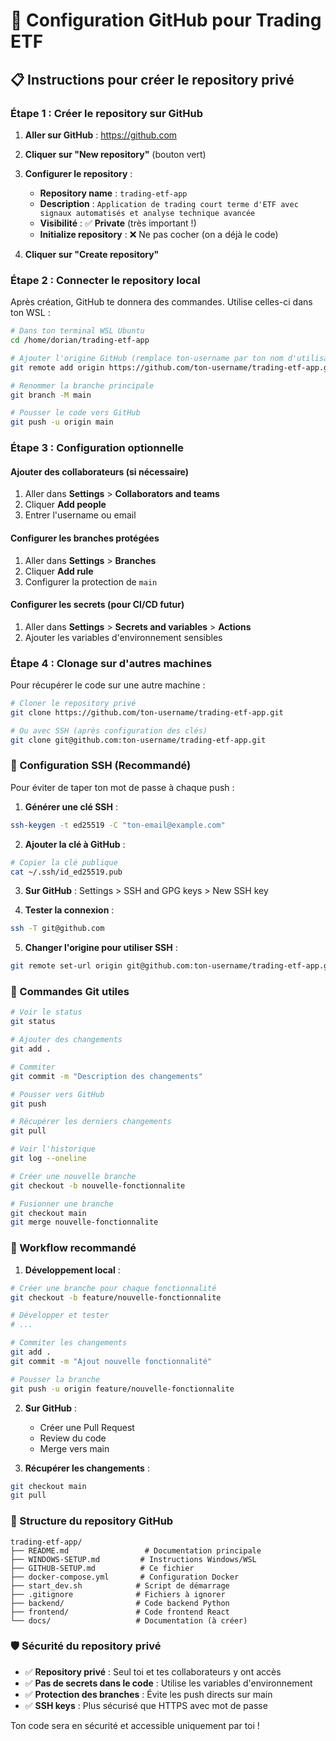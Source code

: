 # 🐙 Configuration GitHub pour Trading ETF

## 📋 Instructions pour créer le repository privé

### **Étape 1 : Créer le repository sur GitHub**

1. **Aller sur GitHub** : https://github.com
2. **Cliquer sur "New repository"** (bouton vert)
3. **Configurer le repository** :
   - **Repository name** : `trading-etf-app`
   - **Description** : `Application de trading court terme d'ETF avec signaux automatisés et analyse technique avancée`
   - **Visibilité** : ✅ **Private** (très important !)
   - **Initialize repository** : ❌ Ne pas cocher (on a déjà le code)

4. **Cliquer sur "Create repository"**

### **Étape 2 : Connecter le repository local**

Après création, GitHub te donnera des commandes. Utilise celles-ci dans ton WSL :

```bash
# Dans ton terminal WSL Ubuntu
cd /home/dorian/trading-etf-app

# Ajouter l'origine GitHub (remplace ton-username par ton nom d'utilisateur GitHub)
git remote add origin https://github.com/ton-username/trading-etf-app.git

# Renommer la branche principale
git branch -M main

# Pousser le code vers GitHub
git push -u origin main
```

### **Étape 3 : Configuration optionnelle**

#### **Ajouter des collaborateurs (si nécessaire)**
1. Aller dans **Settings** > **Collaborators and teams**
2. Cliquer **Add people**
3. Entrer l'username ou email

#### **Configurer les branches protégées**
1. Aller dans **Settings** > **Branches**
2. Cliquer **Add rule**
3. Configurer la protection de `main`

#### **Configurer les secrets (pour CI/CD futur)**
1. Aller dans **Settings** > **Secrets and variables** > **Actions**
2. Ajouter les variables d'environnement sensibles

### **Étape 4 : Clonage sur d'autres machines**

Pour récupérer le code sur une autre machine :

```bash
# Cloner le repository privé
git clone https://github.com/ton-username/trading-etf-app.git

# Ou avec SSH (après configuration des clés)
git clone git@github.com:ton-username/trading-etf-app.git
```

### **🔐 Configuration SSH (Recommandé)**

Pour éviter de taper ton mot de passe à chaque push :

1. **Générer une clé SSH** :
```bash
ssh-keygen -t ed25519 -C "ton-email@example.com"
```

2. **Ajouter la clé à GitHub** :
```bash
# Copier la clé publique
cat ~/.ssh/id_ed25519.pub
```

3. **Sur GitHub** : Settings > SSH and GPG keys > New SSH key

4. **Tester la connexion** :
```bash
ssh -T git@github.com
```

5. **Changer l'origine pour utiliser SSH** :
```bash
git remote set-url origin git@github.com:ton-username/trading-etf-app.git
```

### **📝 Commandes Git utiles**

```bash
# Voir le status
git status

# Ajouter des changements
git add .

# Commiter
git commit -m "Description des changements"

# Pousser vers GitHub
git push

# Récupérer les derniers changements
git pull

# Voir l'historique
git log --oneline

# Créer une nouvelle branche
git checkout -b nouvelle-fonctionnalite

# Fusionner une branche
git checkout main
git merge nouvelle-fonctionnalite
```

### **🚀 Workflow recommandé**

1. **Développement local** :
```bash
# Créer une branche pour chaque fonctionnalité
git checkout -b feature/nouvelle-fonctionnalite

# Développer et tester
# ...

# Commiter les changements
git add .
git commit -m "Ajout nouvelle fonctionnalité"

# Pousser la branche
git push -u origin feature/nouvelle-fonctionnalite
```

2. **Sur GitHub** :
   - Créer une Pull Request
   - Review du code
   - Merge vers main

3. **Récupérer les changements** :
```bash
git checkout main
git pull
```

### **📁 Structure du repository GitHub**

```
trading-etf-app/
├── README.md                 # Documentation principale
├── WINDOWS-SETUP.md         # Instructions Windows/WSL
├── GITHUB-SETUP.md          # Ce fichier
├── docker-compose.yml       # Configuration Docker
├── start_dev.sh            # Script de démarrage
├── .gitignore              # Fichiers à ignorer
├── backend/                # Code backend Python
├── frontend/               # Code frontend React
└── docs/                   # Documentation (à créer)
```

### **🛡️ Sécurité du repository privé**

- ✅ **Repository privé** : Seul toi et tes collaborateurs y ont accès
- ✅ **Pas de secrets dans le code** : Utilise les variables d'environnement
- ✅ **Protection des branches** : Évite les push directs sur main
- ✅ **SSH keys** : Plus sécurisé que HTTPS avec mot de passe

Ton code sera en sécurité et accessible uniquement par toi !